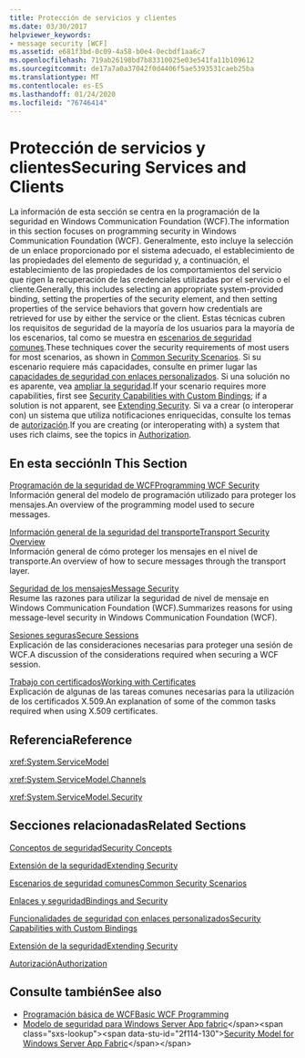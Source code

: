 ```yaml
---
title: Protección de servicios y clientes
ms.date: 03/30/2017
helpviewer_keywords:
- message security [WCF]
ms.assetid: e681f3bd-0c09-4a58-b0e4-0ecbdf1aa6c7
ms.openlocfilehash: 719ab26198bd7b83310025e03e541fa11b109612
ms.sourcegitcommit: de17a7a0a37042f0d4406f5ae5393531caeb25ba
ms.translationtype: MT
ms.contentlocale: es-ES
ms.lasthandoff: 01/24/2020
ms.locfileid: "76746414"
---
```

# <a name="securing-services-and-clients"></a><span data-ttu-id="2f114-102">Protección de servicios y clientes</span><span class="sxs-lookup"><span data-stu-id="2f114-102">Securing Services and Clients</span></span>
<span data-ttu-id="2f114-103">La información de esta sección se centra en la programación de la seguridad en Windows Communication Foundation (WCF).</span><span class="sxs-lookup"><span data-stu-id="2f114-103">The information in this section focuses on programming security in Windows Communication Foundation (WCF).</span></span> <span data-ttu-id="2f114-104">Generalmente, esto incluye la selección de un enlace proporcionado por el sistema adecuado, el establecimiento de las propiedades del elemento de seguridad y, a continuación, el establecimiento de las propiedades de los comportamientos del servicio que rigen la recuperación de las credenciales utilizadas por el servicio o el cliente.</span><span class="sxs-lookup"><span data-stu-id="2f114-104">Generally, this includes selecting an appropriate system-provided binding, setting the properties of the security element, and then setting properties of the service behaviors that govern how credentials are retrieved for use by either the service or the client.</span></span> <span data-ttu-id="2f114-105">Estas técnicas cubren los requisitos de seguridad de la mayoría de los usuarios para la mayoría de los escenarios, tal como se muestra en [escenarios de seguridad comunes](../../../../docs/framework/wcf/feature-details/common-security-scenarios.md).</span><span class="sxs-lookup"><span data-stu-id="2f114-105">These techniques cover the security requirements of most users for most scenarios, as shown in [Common Security Scenarios](../../../../docs/framework/wcf/feature-details/common-security-scenarios.md).</span></span> <span data-ttu-id="2f114-106">Si su escenario requiere más capacidades, consulte en primer lugar las [capacidades de seguridad con enlaces personalizados](../../../../docs/framework/wcf/feature-details/security-capabilities-with-custom-bindings.md). Si una solución no es aparente, vea [ampliar la seguridad](../../../../docs/framework/wcf/extending/extending-security.md).</span><span class="sxs-lookup"><span data-stu-id="2f114-106">If your scenario requires more capabilities, first see [Security Capabilities with Custom Bindings](../../../../docs/framework/wcf/feature-details/security-capabilities-with-custom-bindings.md); if a solution is not apparent, see [Extending Security](../../../../docs/framework/wcf/extending/extending-security.md).</span></span> <span data-ttu-id="2f114-107">Si va a crear (o interoperar con) un sistema que utiliza notificaciones enriquecidas, consulte los temas de [autorización](../../../../docs/framework/wcf/feature-details/authorization-in-wcf.md).</span><span class="sxs-lookup"><span data-stu-id="2f114-107">If you are creating (or interoperating with) a system that uses rich claims, see the topics in [Authorization](../../../../docs/framework/wcf/feature-details/authorization-in-wcf.md).</span></span>  
  
## <a name="in-this-section"></a><span data-ttu-id="2f114-108">En esta sección</span><span class="sxs-lookup"><span data-stu-id="2f114-108">In This Section</span></span>  
 [<span data-ttu-id="2f114-109">Programación de la seguridad de WCF</span><span class="sxs-lookup"><span data-stu-id="2f114-109">Programming WCF Security</span></span>](../../../../docs/framework/wcf/feature-details/programming-wcf-security.md)  
 <span data-ttu-id="2f114-110">Información general del modelo de programación utilizado para proteger los mensajes.</span><span class="sxs-lookup"><span data-stu-id="2f114-110">An overview of the programming model used to secure messages.</span></span>  
  
 [<span data-ttu-id="2f114-111">Información general de la seguridad del transporte</span><span class="sxs-lookup"><span data-stu-id="2f114-111">Transport Security Overview</span></span>](../../../../docs/framework/wcf/feature-details/transport-security-overview.md)  
 <span data-ttu-id="2f114-112">Información general de cómo proteger los mensajes en el nivel de transporte.</span><span class="sxs-lookup"><span data-stu-id="2f114-112">An overview of how to secure messages through the transport layer.</span></span>  
  
 [<span data-ttu-id="2f114-113">Seguridad de los mensajes</span><span class="sxs-lookup"><span data-stu-id="2f114-113">Message Security</span></span>](../../../../docs/framework/wcf/feature-details/message-security-in-wcf.md)  
 <span data-ttu-id="2f114-114">Resume las razones para utilizar la seguridad de nivel de mensaje en Windows Communication Foundation (WCF).</span><span class="sxs-lookup"><span data-stu-id="2f114-114">Summarizes reasons for using message-level security in Windows Communication Foundation (WCF).</span></span>  
  
 [<span data-ttu-id="2f114-115">Sesiones seguras</span><span class="sxs-lookup"><span data-stu-id="2f114-115">Secure Sessions</span></span>](../../../../docs/framework/wcf/feature-details/secure-sessions.md)  
 <span data-ttu-id="2f114-116">Explicación de las consideraciones necesarias para proteger una sesión de WCF.</span><span class="sxs-lookup"><span data-stu-id="2f114-116">A discussion of the considerations required when securing a WCF session.</span></span>  
  
 [<span data-ttu-id="2f114-117">Trabajo con certificados</span><span class="sxs-lookup"><span data-stu-id="2f114-117">Working with Certificates</span></span>](../../../../docs/framework/wcf/feature-details/working-with-certificates.md)  
 <span data-ttu-id="2f114-118">Explicación de algunas de las tareas comunes necesarias para la utilización de los certificados X.509.</span><span class="sxs-lookup"><span data-stu-id="2f114-118">An explanation of some of the common tasks required when using X.509 certificates.</span></span>  
  
## <a name="reference"></a><span data-ttu-id="2f114-119">Referencia</span><span class="sxs-lookup"><span data-stu-id="2f114-119">Reference</span></span>  
 <xref:System.ServiceModel>  
  
 <xref:System.ServiceModel.Channels>  
  
 <xref:System.ServiceModel.Security>  
  
## <a name="related-sections"></a><span data-ttu-id="2f114-120">Secciones relacionadas</span><span class="sxs-lookup"><span data-stu-id="2f114-120">Related Sections</span></span>  
 [<span data-ttu-id="2f114-121">Conceptos de seguridad</span><span class="sxs-lookup"><span data-stu-id="2f114-121">Security Concepts</span></span>](../../../../docs/framework/wcf/feature-details/security-concepts.md)  
  
 [<span data-ttu-id="2f114-122">Extensión de la seguridad</span><span class="sxs-lookup"><span data-stu-id="2f114-122">Extending Security</span></span>](../../../../docs/framework/wcf/extending/extending-security.md)  
  
 [<span data-ttu-id="2f114-123">Escenarios de seguridad comunes</span><span class="sxs-lookup"><span data-stu-id="2f114-123">Common Security Scenarios</span></span>](../../../../docs/framework/wcf/feature-details/common-security-scenarios.md)  
  
 [<span data-ttu-id="2f114-124">Enlaces y seguridad</span><span class="sxs-lookup"><span data-stu-id="2f114-124">Bindings and Security</span></span>](../../../../docs/framework/wcf/feature-details/bindings-and-security.md)  
  
 [<span data-ttu-id="2f114-125">Funcionalidades de seguridad con enlaces personalizados</span><span class="sxs-lookup"><span data-stu-id="2f114-125">Security Capabilities with Custom Bindings</span></span>](../../../../docs/framework/wcf/feature-details/security-capabilities-with-custom-bindings.md)  
  
 [<span data-ttu-id="2f114-126">Extensión de la seguridad</span><span class="sxs-lookup"><span data-stu-id="2f114-126">Extending Security</span></span>](../../../../docs/framework/wcf/extending/extending-security.md)  
  
 [<span data-ttu-id="2f114-127">Autorización</span><span class="sxs-lookup"><span data-stu-id="2f114-127">Authorization</span></span>](../../../../docs/framework/wcf/feature-details/authorization-in-wcf.md)  
  
## <a name="see-also"></a><span data-ttu-id="2f114-128">Consulte también</span><span class="sxs-lookup"><span data-stu-id="2f114-128">See also</span></span>

- [<span data-ttu-id="2f114-129">Programación básica de WCF</span><span class="sxs-lookup"><span data-stu-id="2f114-129">Basic WCF Programming</span></span>](../../../../docs/framework/wcf/basic-wcf-programming.md)
- <span data-ttu-id="2f114-130">[Modelo de seguridad para Windows Server App fabric](https://docs.microsoft.com/previous-versions/appfabric/ee677202(v=azure.10))</span><span class="sxs-lookup"><span data-stu-id="2f114-130">[Security Model for Windows Server App Fabric](https://docs.microsoft.com/previous-versions/appfabric/ee677202(v=azure.10))</span></span>
